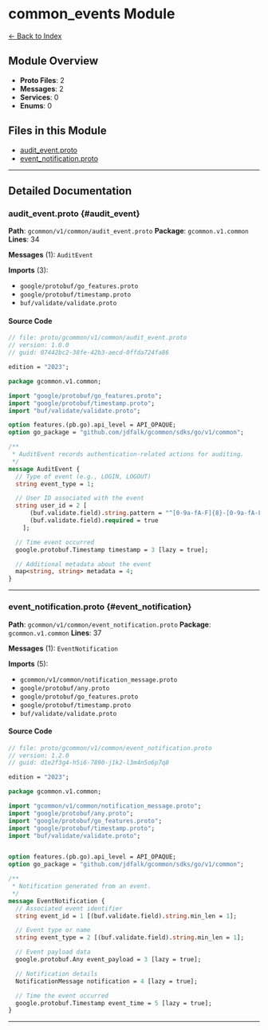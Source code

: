 # common_events Module

[← Back to Index](./index.md)

## Module Overview

- **Proto Files**: 2
- **Messages**: 2
- **Services**: 0
- **Enums**: 0

## Files in this Module

- [audit_event.proto](#audit_event)
- [event_notification.proto](#event_notification)
---


## Detailed Documentation

### audit_event.proto {#audit_event}

**Path**: `gcommon/v1/common/audit_event.proto` **Package**: `gcommon.v1.common` **Lines**: 34

**Messages** (1): `AuditEvent`

**Imports** (3):

- `google/protobuf/go_features.proto`
- `google/protobuf/timestamp.proto`
- `buf/validate/validate.proto`

#### Source Code

```protobuf
// file: proto/gcommon/v1/common/audit_event.proto
// version: 1.0.0
// guid: 07442bc2-38fe-42b3-aecd-0ffda724fa86

edition = "2023";

package gcommon.v1.common;

import "google/protobuf/go_features.proto";
import "google/protobuf/timestamp.proto";
import "buf/validate/validate.proto";

option features.(pb.go).api_level = API_OPAQUE;
option go_package = "github.com/jdfalk/gcommon/sdks/go/v1/common";

/**
 * AuditEvent records authentication-related actions for auditing.
 */
message AuditEvent {
  // Type of event (e.g., LOGIN, LOGOUT)
  string event_type = 1;

  // User ID associated with the event
  string user_id = 2 [
      (buf.validate.field).string.pattern = "^[0-9a-fA-F]{8}-[0-9a-fA-F]{4}-[0-9a-fA-F]{4}-[0-9a-fA-F]{4}-[0-9a-fA-F]{12}$",
      (buf.validate.field).required = true
    ];

  // Time event occurred
  google.protobuf.Timestamp timestamp = 3 [lazy = true];

  // Additional metadata about the event
  map<string, string> metadata = 4;
}
```

---

### event_notification.proto {#event_notification}

**Path**: `gcommon/v1/common/event_notification.proto` **Package**: `gcommon.v1.common` **Lines**: 37

**Messages** (1): `EventNotification`

**Imports** (5):

- `gcommon/v1/common/notification_message.proto`
- `google/protobuf/any.proto`
- `google/protobuf/go_features.proto`
- `google/protobuf/timestamp.proto`
- `buf/validate/validate.proto`

#### Source Code

```protobuf
// file: proto/gcommon/v1/common/event_notification.proto
// version: 1.2.0
// guid: d1e2f3g4-h5i6-7890-j1k2-l3m4n5o6p7q8

edition = "2023";

package gcommon.v1.common;

import "gcommon/v1/common/notification_message.proto";
import "google/protobuf/any.proto";
import "google/protobuf/go_features.proto";
import "google/protobuf/timestamp.proto";
import "buf/validate/validate.proto";


option features.(pb.go).api_level = API_OPAQUE;
option go_package = "github.com/jdfalk/gcommon/sdks/go/v1/common";

/**
 * Notification generated from an event.
 */
message EventNotification {
  // Associated event identifier
  string event_id = 1 [(buf.validate.field).string.min_len = 1];

  // Event type or name
  string event_type = 2 [(buf.validate.field).string.min_len = 1];

  // Event payload data
  google.protobuf.Any event_payload = 3 [lazy = true];

  // Notification details
  NotificationMessage notification = 4 [lazy = true];

  // Time the event occurred
  google.protobuf.Timestamp event_time = 5 [lazy = true];
}
```

---

